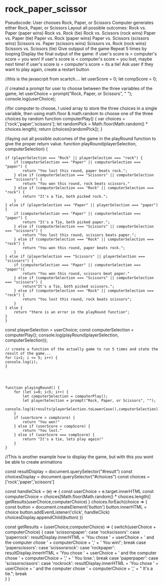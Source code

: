 # rock_paper_scissor

Pseudocode:
User chooses Rock, Paper, or Scissors 
Computer generates either Rock, Paper, or Scissors
Layout all possible outcomes:
    Rock vs. Paper (paper wins)
    Rock vs. Rock (tie)
    Rock vs. Scissors (rock wins)
    Paper vs. Paper (tie)
    Paper vs. Rock (paper wins)
    Paper vs. Scissors (scissors wins)
    Scissors vs. Paper (scissors wins)
    Scissors vs. Rock (rock wins)
    Scissors vs. Scissors (tie)
Give outpput of the game
Repeat 5 times by looping
Display the final output of the game:
    if user's score is > computer's score = you won!
    if user's score is < computer's score = you lost, maybe next time!
    if user's score is = computer's score = its a tie!
Ask user if they want to play again, create a restart button




//this is the javascrpit from scartch....
let userScore = 0;
let compScore = 0;

// created a prompt for user to choose between the three variables of the game, 
let userChoice = prompt("Rock, Paper, or Scissors", " ");
console.log(userChoice);

//for computer to choose, I usied array to store the three choices in a single variable, then using math.floor & math.random to choose one of the three choices by random
function computerPlay() {
    var choices = ['rock','paper','scissors'];
    let randomPick = Math.floor(Math.random() * choices.length);
    return (choices[randomPick]);
}

//laying out all possible outcomes of the game in the playRound function to give the proper return value.
function playRound(playerSelection, computerSelection) {

    if (playerSelection === "Rock" || playerSelection === "rock") {
        if (computerSelection === "Paper" || computerSelection === "paper") {
            return "You lost this round, paper beats rock.";
        } else if (computerSelection === "Scissors" || computerSelection === "scissors") {
            return "You won this round, rock beats scissors."
        } else if (computerSelection === "Rock" || computerSelection === "rock") {
            return "It's a Tie, both picked rock.";
        }
    } else if (playerSelection === "Paper" || playerSelection === "paper") {
        if (computerSelection === "Paper" || computerSelection === "paper") {
            return "It's a Tie, both picked paper.";
        } else if (computerSelection === "Scissors" || computerSelection === "scissors") {
            return "You lost this round, scissors beats paper.";
        } else if (computerSelection === "Rock" || computerSelection === "rock") {
            return "You won this round, paper beats rock.";
        }
    } else if (playerSelection === "Scissors" || playerSelection === "scissors") {
        if (computerSelection === "Paper" || computerSelection === "paper"){
            return "You won this round, scissors beat paper."
        } else if (computerSelection === "Scissors" || computerSelection === "scissors") {
            return"It's a Tie, both picked scissors.";
        } else if (computerSelection === "Rock" || computerSelection === "rock") {
            return "You lost this round, rock beats scissors";
        }
    } else {
        return "there is an error in the playRound function";
    }
    }
const playerSelection = userChoice;
const computerSelection = computerPlay();
    console.log(playRound(playerSelection, computerSelection));

    // create a function of the actually game to run 5 times and state the result of the game...
    for (i=1; i <= 5; i++) {
    console.log(i);
    }



    
    function playingRound() {
        for (let i=0; i<5; i++) {
            let computerSelection = computerPlay();
            let playerSelection = prompt("Rock, Paper, or Scissors", "");
            console.log($(results(playerSelection.toLowerCase(),computerSelection)));
        }
        if (userScore > compScore) {
            return "You won!"
        } else if (userScore < compScore) {
            return "You lost."
        } else if (userScore === compScore) {
            return "It's a tie, lets play again!"
        }
    }



//This is another example how to display the game, but with this you wont be able to create animations

const resultDisplay = document.querySelector("#result")
const choicesDisplay = document.querySelector("#choices")
const choices = ['rock','paper','scissors']

const handleClick = (e) => {
    const userChoice = e.target.innerHTML
    const computerChoice = choices[Math.floor(Math.random() * choices.length)]
    getResults(userChoice,computerChoice)
}
choices.forEach(choice => {
    const button = document.createElement('button')
    button.innerHTML = choice
    button.addEventListener('click', handleClick)
    choicesDisplay.appendChild(button)
})

const getResults = (userChoice,computerChoice) => {
    switch(userChoice + computerChoice) {
        case 'scissorspaper':
        case 'rockscissors':
        case 'paperrock':
            resultDisplay.innerHTML = 'You chose ' + userChoice + ' and the computer chose ' + computerChoice + ',' + ' You win!';
            break
        case 'paperscissors':
        case 'scissorsrock':
        case 'rockpaper':
            resultDisplay.innerHTML = 'You chose ' + userChoice + ' and the computer chose ' + computerChoice + ',' + ' You lose.';
            break
        case 'paperpaper':
        case 'scissorscissors':
        case 'rockrock':
            resultDisplay.innerHTML = 'You chose ' + userChoice + ' and the computer chose ' + computerChoice + ',' + " It's a tie.";
            break       
    }
}